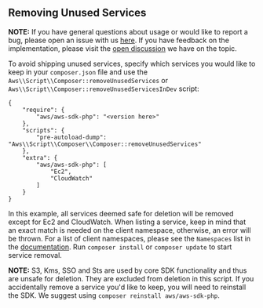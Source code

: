 ## Removing Unused Services
**NOTE:** If you have general questions about usage or would like to report a 
bug, please open an issue with us [here](https://github.com/aws/aws-sdk-php/issues/new/choose). If 
you have feedback on the implementation, please visit the [open discussion](https://github.com/aws/aws-sdk-php/discussions/2420) 
we have on the topic.

To avoid shipping unused services, specify which services you would like to keep in your `composer.json` file and
use the `Aws\\Script\\Composer::removeUnusedServices` or `Aws\\Script\\Composer::removeUnusedServicesInDev` script:   

```
{
    "require": {
        "aws/aws-sdk-php": "<version here>"
    },
    "scripts": {
        "pre-autoload-dump": "Aws\\Script\\Composer\\Composer::removeUnusedServices"
    },
    "extra": {
        "aws/aws-sdk-php": [
            "Ec2",
            "CloudWatch"
        ]
    }
}
```

In this example, all services deemed safe for deletion will be removed except for Ec2 and CloudWatch.  When listing a
service, keep in mind that an exact match is needed on the client namespace, otherwise, an error will be
thrown. For a list of client namespaces, please see the `Namespaces` list in the 
[documentation](https://docs.aws.amazon.com/aws-sdk-php/v3/api/index.html). Run `composer install` or `composer update` 
to start service removal.  

**NOTE:** S3, Kms, SSO and Sts are used by core SDK functionality and thus are unsafe for deletion. They are excluded
from deletion in this script.
If you accidentally remove a service you'd like to keep, you will need to reinstall the SDK.
We suggest using `composer reinstall aws/aws-sdk-php`.





